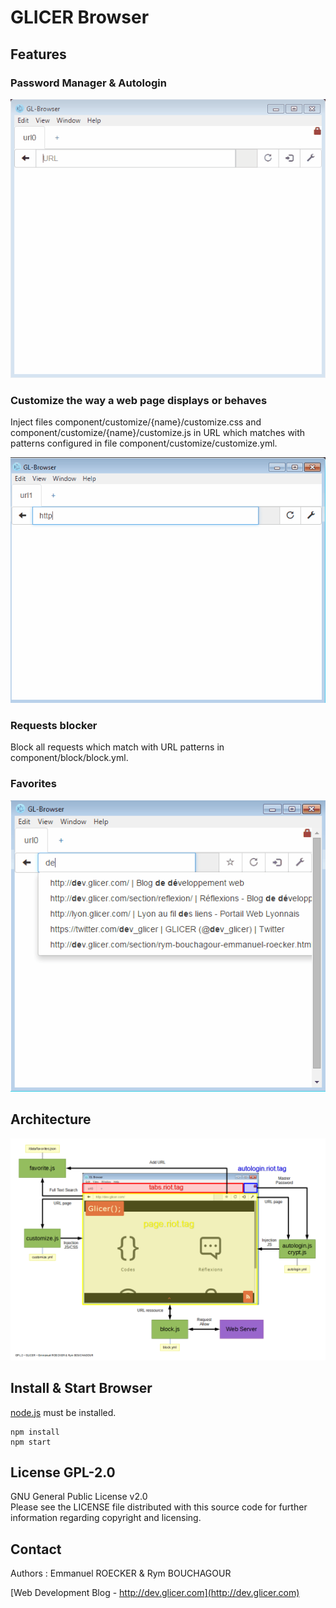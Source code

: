 # GLICER Browser

## Features

### Password Manager & Autologin

![Autologin](https://raw.githubusercontent.com/emmanuelroecker/GL-Browser/article8/doc/autologin.gif)

### Customize the way a web page displays or behaves

Inject files component/customize/{name}/customize.css and component/customize/{name}/customize.js
in URL which matches with patterns configured in file component/customize/customize.yml.

![Tabs](https://raw.githubusercontent.com/emmanuelroecker/GL-Browser/article8/doc/tabs.gif)

### Requests blocker

Block all requests which match with URL patterns in component/block/block.yml.

### Favorites

![Favorites](https://raw.githubusercontent.com/emmanuelroecker/GL-Browser/article8/doc/favorites.gif)

## Architecture

![Architecture](https://raw.githubusercontent.com/emmanuelroecker/GL-Browser/article8/doc/scheme_en.png)

## Install & Start Browser

[node.js](https://nodejs.org/) must be installed.

```console
npm install
npm start
```
## License GPL-2.0

GNU General Public License v2.0  
Please see the LICENSE file distributed with this source code for further information regarding copyright and licensing.

## Contact

Authors : Emmanuel ROECKER & Rym BOUCHAGOUR

[Web Development Blog - http://dev.glicer.com](http://dev.glicer.com)
